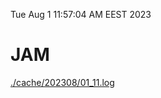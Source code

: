 Tue Aug  1 11:57:04 AM EEST 2023
# JAM
<a href='./cache/202308/01_11.log'>./cache/202308/01_11.log</a>
